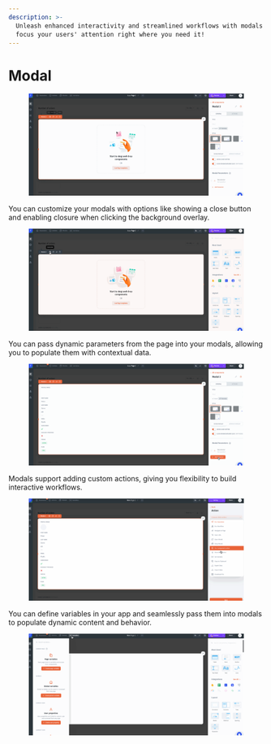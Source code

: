 ```yaml
---
description: >-
  Unleash enhanced interactivity and streamlined workflows with modals that
  focus your users' attention right where you need it!
---
```


# Modal

<figure><img src="../../../../.gitbook/assets/modal1.gif" alt=""><figcaption></figcaption></figure>

You can customize your modals with options like showing a close button and enabling closure when clicking the background overlay.



<figure><img src="../../../../.gitbook/assets/modal2.gif" alt=""><figcaption></figcaption></figure>

You can pass dynamic parameters from the page into your modals, allowing you to populate them with contextual data.

<figure><img src="../../../../.gitbook/assets/modal3.gif" alt=""><figcaption></figcaption></figure>

Modals support adding custom actions, giving you flexibility to build interactive workflows.

<figure><img src="../../../../.gitbook/assets/modal5.gif" alt=""><figcaption></figcaption></figure>

You can define variables in your app and seamlessly pass them into modals to populate dynamic content and behavior.

<figure><img src="../../../../.gitbook/assets/modal6.gif" alt=""><figcaption></figcaption></figure>

